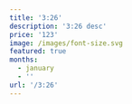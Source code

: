 ```yaml
---
title: '3:26'
description: '3:26 desc'
price: '123'
image: /images/font-size.svg
featured: true
months:
  - january
  - ''
url: '/3:26'
---
```


